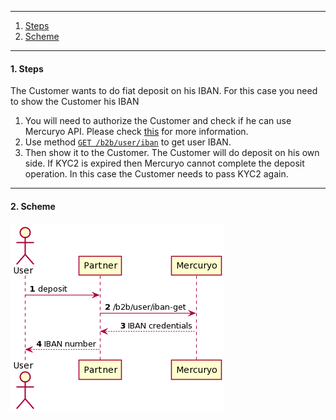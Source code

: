 ***

1. [Steps](#steps)
2. [Scheme](#scheme)

***

<a name="steps"></a>
#### 1. Steps
The Customer wants to do fiat deposit on his IBAN. For this case you need to show the Customer his IBAN
1. You will need to authorize the Customer and check if he can use Mercuryo API. Please check [this](https://github.com/mercuryoio/Commercial-API/blob/master/Login/README.md) for more information.
2. Use method [`GET /b2b/user/iban`](https://sandbox-cryptosaas.mrcr.io/v1.6/comm-docs/index.html#api-B2B_User-IbanGet) to get user IBAN.
3. Then show it to the Customer. The Customer will do deposit on his own side. If KYC2 is expired then Mercuryo cannot complete the deposit operation. In this case the Customer needs to pass KYC2 again.

***

<a name="scheme"></a>
#### 2. Scheme

![deposit-iban](deposit-iban.png)
